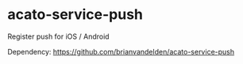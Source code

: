 # acato-service-push

Register push for iOS / Android

Dependency: https://github.com/brianvandelden/acato-service-push
